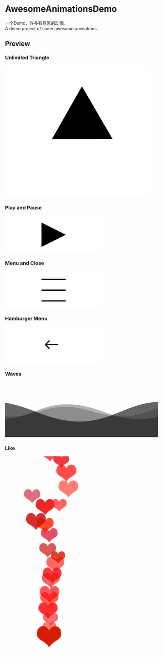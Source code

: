 # AwesomeAnimationsDemo
一个Demo，许多有意思的动画。  
A demo project of some awesome animations.

## Preview
### Unlimited Triangle
![UnlimitedTriangle](https://github.com/FlyKite/AwesomeAnimationsDemo/raw/master/Previews/UnlimitedTriangle.gif)

### Play and Pause
![PlayAndPause](https://github.com/FlyKite/AwesomeAnimationsDemo/raw/master/Previews/PlayAndPause.gif)

### Menu and Close
![MenuAndClose](https://github.com/FlyKite/AwesomeAnimationsDemo/raw/master/Previews/MenuAndClose.gif)

### Hamburger Menu
![HamburgerMenu](https://github.com/FlyKite/AwesomeAnimationsDemo/raw/master/Previews/HamburgerMenu.gif)

### Waves
![Waves](https://github.com/FlyKite/AwesomeAnimationsDemo/raw/master/Previews/Waves.gif)

### Like
![Like](https://github.com/FlyKite/AwesomeAnimationsDemo/raw/master/Previews/Like.gif)
